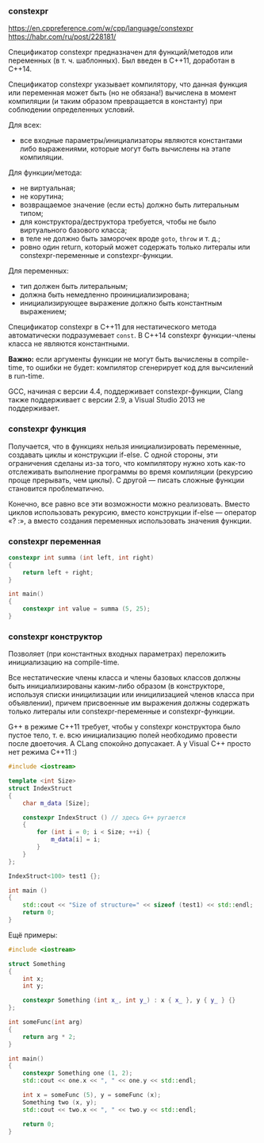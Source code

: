 ### constexpr

https://en.cppreference.com/w/cpp/language/constexpr
https://habr.com/ru/post/228181/

Спецификатор constexpr предназначен для функций/методов или переменных (в т. ч. шаблонных). Был введен в C++11, доработан в C++14.

Спецификатор constexpr указывает компилятору, что данная функция или переменная может быть (но не обязана!) вычислена в момент компиляции (и таким образом превращается в константу) при соблюдении определенных условий.

Для всех:

* все входные параметры/инициализаторы являются константами либо выражениями, которые могут быть вычислены на этапе компиляции.

Для функции/метода:

* не виртуальная;
* не корутина;
* возвращаемое значение (если есть) должно быть литеральным типом;
* для конструктора/деструктора требуется, чтобы не было виртуального базового класса;
* в теле не должно быть заморочек вроде `goto`, `throw` и т. д.;
* ровно один return, который может содержать только литералы или constexpr-переменные и constexpr-функции.

Для переменных:

* тип должен быть литеральным;
* должна быть немедленно проинициализирована;
* инициализирующее выражение должно быть константным выражением;

Спецификатор constexpr в C++11 для нестатического метода автоматически подразумевает `const`. В C++14 constexpr функции-члены класса не являются константными.

**Важно:** если аргументы функции не могут быть вычислены в compile-time, то ошибки не будет: компилятор сгенерирует код для вычсилений в run-time.

GCC, начиная с версии 4.4, поддерживает constexpr-функции, Clang также поддерживает с версии 2.9, а Visual Studio 2013 не поддерживает.

### constexpr функция

Получается, что в функциях нельзя инициализировать переменные, создавать циклы и конструкции if-else. С одной стороны, эти ограничения сделаны из-за того, что компилятору нужно хоть как-то отслеживать выполнение программы во время компиляции (рекурсию проще прерывать, чем циклы). С другой — писать сложные функции становится проблематично.

Конечно, все равно все эти возможности можно реализовать. Вместо циклов использовать рекурсию, вместо конструкции if-else — оператор «? :», а вместо создания переменных использовать значения функции.

### constexpr переменная

```c++
constexpr int summa (int left, int right)
{
    return left + right;
}

int main()
{
    constexpr int value = summa (5, 25);
}
```

### constexpr конструктор

Позволяет (при константных входных параметрах) переложить инициализацию на compile-time.

Все нестатические члены класса и члены базовых классов должны быть инициализированы каким-либо образом (в конструкторе, используя списки иницилизации или иницилизацией членов класса при объявлении), причем присвоенные им выражения должны содержать только литералы или constexpr-переменные и constexpr-функции.

G++ в режиме C++11 требует, чтобы у constexpr конструктора было пустое тело, т. е. всю инициализацию полей необходимо провести после двоеточия. А CLang спокойно допусакает. А у Visual C++ просто нет режима C++11 :)

```c++
#include <iostream>

template <int Size>
struct IndexStruct
{
    char m_data [Size];

    constexpr IndexStruct () // здесь G++ ругается
    {
        for (int i = 0; i < Size; ++i) {
            m_data[i] = i;
        }
    }
};

IndexStruct<100> test1 {};

int main ()
{
    std::cout << "Size of structure=" << sizeof (test1) << std::endl;
    return 0;
}
```

Ещё примеры:

```c++
#include <iostream>

struct Something
{
    int x;
    int y;

    constexpr Something (int x_, int y_) : x { x_ }, y { y_ } {}
};

int someFunc(int arg)
{
    return arg * 2;
}

int main() 
{
    constexpr Something one (1, 2);
    std::cout << one.x << ", " << one.y << std::endl;

    int x = someFunc (5), y = someFunc (x);
    Something two (x, y);
    std::cout << two.x << ", " << two.y << std::endl;

    return 0;
}
```
